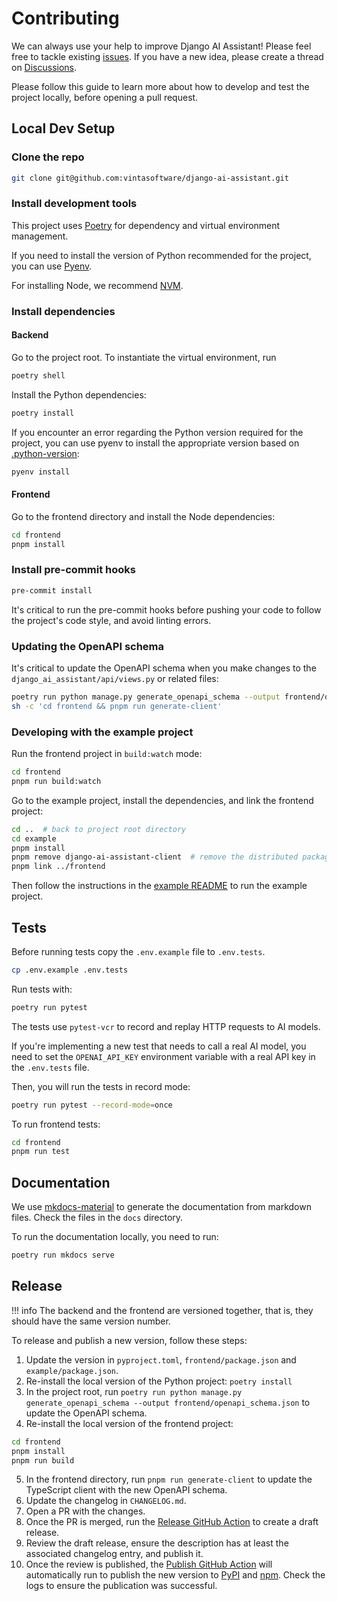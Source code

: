 # Contributing

We can always use your help to improve Django AI Assistant! Please feel free to tackle existing [issues](https://github.com/vintasoftware/django-ai-assistant/issues). If you have a new idea, please create a thread on [Discussions](https://github.com/vintasoftware/django-ai-assistant/discussions).

Please follow this guide to learn more about how to develop and test the project locally, before opening a pull request.

## Local Dev Setup

### Clone the repo

```bash
git clone git@github.com:vintasoftware/django-ai-assistant.git
```

### Install development tools

This project uses [Poetry](https://python-poetry.org/docs/) for dependency and virtual environment management.

If you need to install the version of Python recommended for the project, you can use [Pyenv](https://github.com/pyenv/pyenv).

For installing Node, we recommend [NVM](https://github.com/nvm-sh/nvm).

### Install dependencies

#### Backend

Go to the project root. To instantiate the virtual environment, run

```bash
poetry shell
```

Install the Python dependencies:

```bash
poetry install
```

If you encounter an error regarding the Python version required for the project, you can use pyenv to install the appropriate version based on [.python-version](https://github.com/vintasoftware/django-ai-assistant/blob/main/.python-version):

```bash
pyenv install
```

#### Frontend

Go to the frontend directory and install the Node dependencies:

```bash
cd frontend
pnpm install
```

### Install pre-commit hooks

```bash
pre-commit install
```

It's critical to run the pre-commit hooks before pushing your code to follow the project's code style, and avoid linting errors.

### Updating the OpenAPI schema

It's critical to update the OpenAPI schema when you make changes to the `django_ai_assistant/api/views.py` or related files:

```bash
poetry run python manage.py generate_openapi_schema --output frontend/openapi_schema.json
sh -c 'cd frontend && pnpm run generate-client'
```

### Developing with the example project

Run the frontend project in `build:watch` mode:

```bash
cd frontend
pnpm run build:watch
```

Go to the example project, install the dependencies, and link the frontend project:

```bash
cd ..  # back to project root directory
cd example
pnpm install
pnpm remove django-ai-assistant-client  # remove the distributed package to use the local one
pnpm link ../frontend
```

Then follow the instructions in the [example README](https://github.com/vintasoftware/django-ai-assistant/tree/main/example#running) to run the example project.

## Tests

Before running tests copy the `.env.example` file to `.env.tests`.

```bash
cp .env.example .env.tests
```

Run tests with:

```bash
poetry run pytest
```

The tests use `pytest-vcr` to record and replay HTTP requests to AI models.

If you're implementing a new test that needs to call a real AI model, you need to set the `OPENAI_API_KEY` environment variable with a real API key in the `.env.tests` file.

Then, you will run the tests in record mode:

```bash
poetry run pytest --record-mode=once
```

To run frontend tests:

```bash
cd frontend
pnpm run test
```

## Documentation

We use [mkdocs-material](https://squidfunk.github.io/mkdocs-material/) to generate the documentation from markdown files.
Check the files in the `docs` directory.

To run the documentation locally, you need to run:

```bash
poetry run mkdocs serve
```

## Release

!!! info
    The backend and the frontend are versioned together, that is, they should have the same version number.

To release and publish a new version, follow these steps:

1. Update the version in `pyproject.toml`, `frontend/package.json` and `example/package.json`.
2. Re-install the local version of the Python project: `poetry install`
3. In the project root, run `poetry run python manage.py generate_openapi_schema --output frontend/openapi_schema.json` to update the OpenAPI schema.
4. Re-install the local version of the frontend project:

```bash
cd frontend
pnpm install
pnpm run build
```

5. In the frontend directory, run `pnpm run generate-client` to update the TypeScript client with the new OpenAPI schema.
6. Update the changelog in `CHANGELOG.md`.
7. Open a PR with the changes.
8. Once the PR is merged, run the [Release GitHub Action](https://github.com/vintasoftware/django-ai-assistant/actions/workflows/release.yml) to create a draft release.
9. Review the draft release, ensure the description has at least the associated changelog entry, and publish it.
10. Once the review is published, the [Publish GitHub Action](https://github.com/vintasoftware/django-ai-assistant/actions/workflows/publish.yml) will automatically run to publish the new version to [PyPI](https://pypi.org/project/django-ai-assistant) and [npm](https://www.npmjs.com/package/django-ai-assistant-client). Check the logs to ensure the publication was successful.
